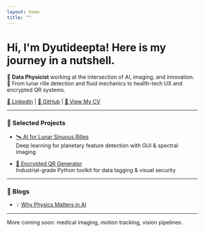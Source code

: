 ```yaml
---
layout: home
title: ""
---
```


# Hi, I'm Dyutideepta! Here is my journey in a nutshell.

🌌 **Data Physicist** working at the intersection of AI, imaging, and innovation.  
🚀 From lunar rille detection and fluid mechanics to health-tech UX and encrypted QR systems.

[🔗 LinkedIn](https://www.linkedin.com/in/dyutideepta-banerjee) | [📂 GitHub](https://github.com/DyutideeptaB) | [📄 View My CV](https://dyutideeptab.github.io/Cognition_Bytes_by_Dyutideepta/assets/DyutideeptaBanerjee_CV.pdf)

---

### 🌟 Selected Projects

- [🛰️ AI for Lunar Sinuous Rilles](./Project/planetary-feature-detection/)  
  Deep learning for planetary feature detection with GUI & spectral imaging

- [🔐 Encrypted QR Generator](./projects/qr-encryption.html)  
  Industrial-grade Python toolkit for data tagging & visual security

---

### 🧠 Blogs

- 💡 [Why Physics Matters in AI](/blog/physics-in-ai/)
  
---

More coming soon: medical imaging, motion tracking, vision pipelines.
